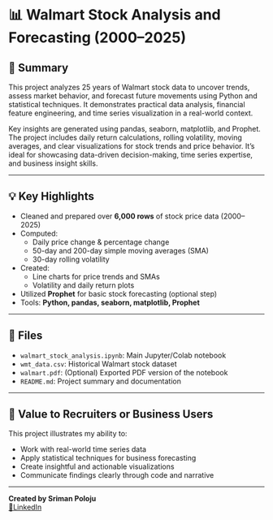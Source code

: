 # 📊 Walmart Stock Analysis and Forecasting (2000–2025)

## 🧠 Summary  
This project analyzes 25 years of Walmart stock data to uncover trends, assess market behavior, and forecast future movements using Python and statistical techniques. It demonstrates practical data analysis, financial feature engineering, and time series visualization in a real-world context.

Key insights are generated using pandas, seaborn, matplotlib, and Prophet. The project includes daily return calculations, rolling volatility, moving averages, and clear visualizations for stock trends and price behavior. It’s ideal for showcasing data-driven decision-making, time series expertise, and business insight skills.

---

## 💡 Key Highlights
- Cleaned and prepared over **6,000 rows** of stock price data (2000–2025)
- Computed:
  - Daily price change & percentage change
  - 50-day and 200-day simple moving averages (SMA)
  - 30-day rolling volatility
- Created:
  - Line charts for price trends and SMAs
  - Volatility and daily return plots
- Utilized **Prophet** for basic stock forecasting (optional step)
- Tools: **Python, pandas, seaborn, matplotlib, Prophet**

---

## 📁 Files
- `walmart_stock_analysis.ipynb`: Main Jupyter/Colab notebook
- `wmt_data.csv`: Historical Walmart stock dataset
- `walmart.pdf`: (Optional) Exported PDF version of the notebook
- `README.md`: Project summary and documentation

---

## 🚀 Value to Recruiters or Business Users
This project illustrates my ability to:
- Work with real-world time series data
- Apply statistical techniques for business forecasting
- Create insightful and actionable visualizations
- Communicate findings clearly through code and narrative

---

**Created by Sriman Poloju**  
[📍LinkedIn](https://www.linkedin.com/in/srimanpoloju/)
